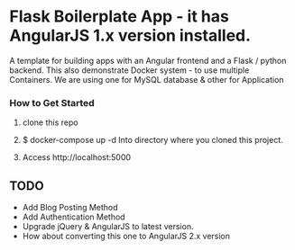 # Flask Boilerplate App - it has AngularJS 1.x version installed. 

A template for building apps with an Angular frontend and a Flask / python backend.
This also demonstrate Docker system - to use multiple Containers. 
We are using one for MySQL database & other for Application

### How to Get Started

1. clone this repo

2. $ docker-compose up -d 
   Into directory where you cloned this project. 

3. Access http://localhost:5000 


## TODO

* Add Blog Posting Method
* Add Authentication Method
* Upgrade jQuery & AngularJS to latest version.
* How about converting this one to AngularJS 2.x version 


